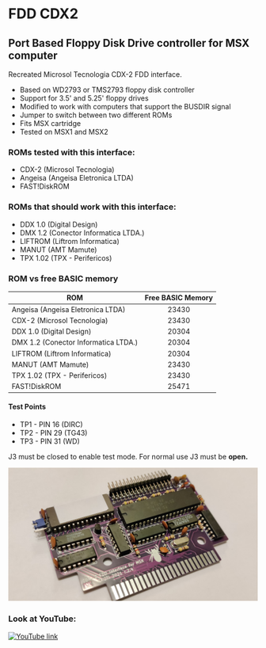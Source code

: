 # FDD CDX2
## Port Based Floppy Disk Drive controller for MSX computer

Recreated Microsol Tecnologia CDX-2 FDD interface.

* Based on WD2793 or TMS2793 floppy disk controller
* Support for 3.5' and 5.25' floppy drives
* Modified to work with computers that support the BUSDIR signal
* Jumper to switch between two different ROMs
* Fits MSX cartridge
* Tested on MSX1 and MSX2

### ROMs tested with this interface:

* CDX-2 (Microsol Tecnologia)
* Angeisa (Angeisa Eletronica LTDA)
* FAST!DiskROM

### ROMs that should work with this interface:

* DDX 1.0 (Digital Design)
* DMX 1.2 (Conector Informatica LTDA.)
* LIFTROM (Liftrom Informatica)
* MANUT (AMT Mamute)
* TPX 1.02 (TPX - Perifericos)

### ROM vs free BASIC memory

| ROM | Free BASIC Memory |
| ------------- |:-------------:|
| Angeisa (Angeisa Eletronica LTDA)  | 23430  |
| CDX-2 (Microsol Tecnologia)  | 23430  |
| DDX 1.0 (Digital Design)  | 20304  |
| DMX 1.2 (Conector Informatica LTDA.) | 20304  |
| LIFTROM (Liftrom Informatica)  | 20304  |
| MANUT (AMT Mamute)  | 23430  |
| TPX 1.02 (TPX - Perifericos)  | 23430  |
| FAST!DiskROM  | 25471  |

#### Test Points

- TP1 - PIN 16 (DIRC)
- TP2 - PIN 29 (TG43)
- TP3 - PIN 31 (WD)

J3 must be closed to enable test mode. For normal use J3 must be **open.**

![CDX-2](/photos/cdx-2_03s.jpg)

### Look at YouTube:
[![YouTube link](https://img.youtube.com/vi/UTZCwYuuAXE/0.jpg)](https://www.youtube.com/watch?v=UTZCwYuuAXE)
